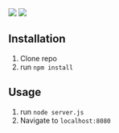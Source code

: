 <img src="https://i.postimg.cc/J0QN3B4H/login.pngg">
<img src="https://i.postimg.cc/766mZ9xt/weddingplaylist.png">


## Installation

1. Clone repo
2. run `npm install`

## Usage

1. run `node server.js`
2. Navigate to `localhost:8080`
